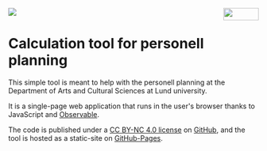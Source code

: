 [![](https://img.shields.io/badge/Try_-me!-brown)](https://mathjoha.github.io/Kultur_Personalplaneraren/)
<a href="https://creativecommons.org/licenses/by-nc/4.0/"><img decoding="async" loading="eager" src="https://mirrors.creativecommons.org/presskit/buttons/88x31/png/by-nc.png" width="71" height="25" align="right"></a>


# Calculation tool for personell planning

This simple tool is meant to help with the personell planning at the
Department of Arts and Cultural Sciences at Lund university.

It is a single-page web application that runs in the user's browser thanks
to JavaScript and [Observable](https://observablehq.com/).

The code is published under a [CC BY-NC 4.0 license](/LICENSE.md)
on [GitHub](https://github.com/mathjoha/Kultur_Personalplaneraren),
and the tool is hosted as a static-site on
[GitHub-Pages](https://mathjoha.github.io/Kultur_Personalplaneraren/).
